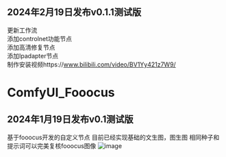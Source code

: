 ﻿
##  2024年2月19日发布v0.1.1测试版

更新工作流   
添加controlnet功能节点  
添加高清修复节点   
添加Ipadapter节点  
制作安装视频https://www.bilibili.com/video/BV1Yy421z7W9/



# ComfyUI_Fooocus
## 2024年1月19日发布v0.1测试版
基于fooocus开发的自定义节点
目前已经实现基础的文生图，图生图
相同种子和提示词可以完美复核fooocus图像
![image](https://github.com/17Retoucher/ComfyUI_Fooocus/assets/155690734/1210e3c6-2a3e-456e-b528-b20d3b75e8cf)

